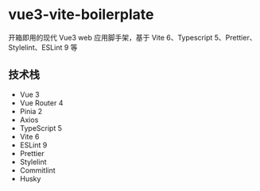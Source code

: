 # vue3-vite-boilerplate

开箱即用的现代 Vue3 web 应用脚手架，基于 Vite 6、Typescript 5、Prettier、Stylelint、ESLint 9 等

## 技术栈

- Vue 3
- Vue Router 4
- Pinia 2
- Axios
- TypeScript 5
- Vite 6
- ESLint 9
- Prettier
- Stylelint
- Commitlint
- Husky
